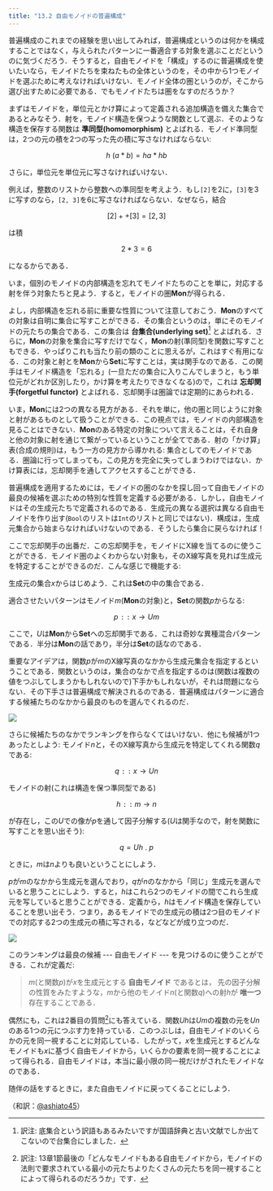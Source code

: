 ```yaml
---
title: "13.2 自由モノイドの普遍構成"
---
```




普遍構成のこれまでの経験を思い出してみれば，普遍構成というのは何かを構成することではなく，与えられたパターンに一番適合する対象を選ぶことだというのに気づくだろう．そうすると，自由モノイドを「構成」するのに普遍構成を使いたいなら，モノイドたちを束ねたもの全体というのを，その中から1つモノイドを選ぶために考えなければいけない．モノイド全体の圏というのが，そこから選び出すために必要である．でもモノイドたちは圏をなすのだろうか？

まずはモノイドを，単位元とかけ算によって定義される追加構造を備えた集合であるとみなそう．射を，モノイド構造を保つような関数として選ぶ．そのような構造を保存する関数は **準同型(homomorphism)** とよばれる．モノイド準同型は，2つの元の積を2つの写った先の積に写さなければならない:

$$
h~(a * b) = h a * h b
$$

さらに，単位元を単位元に写さなければいけない．

例えば，整数のリストから整数への準同型を考えよう．もし`[2]`を2に，`[3]`を3に写すのなら，`[2, 3]`を6に写さなければならない．なぜなら，結合

$$
[2] ++ [3] = [2, 3]
$$

は積

$$
2 * 3 = 6
$$

になるからである．

いま，個別のモノイドの内部構造を忘れてモノイドたちのことを単に，対応する射を伴う対象たちと見よう．すると，モノイドの圏$\mathbf{Mon}$が得られる．

よし，内部構造を忘れる前に重要な性質について注意しておこう．$\mathbf{Mon}$のすべての対象は自明に集合に写すことができる．その集合というのは，単にそのモノイドの元たちの集合である．この集合は **台集合(underlying set)**[^1] とよばれる．さらに，$\mathbf{Mon}$の対象を集合に写すだけでなく，$\mathbf{Mon}$の射(準同型)を関数に写すこともできる．やっぱりこれも当たり前の類のことに思えるが，これはすぐ有用になる．この対象と射とを$\mathbf{Mon}$から$\mathbf{Set}$に写すことは，実は関手なのである．この関手はモノイド構造を「忘れる」(一旦ただの集合に入りこんでしまうと，もう単位元がどれか区別したり，かけ算を考えたりできなくなる)ので，これは **忘却関手(forgetful functor)** とよばれる．忘却関手は圏論では定期的にあらわれる．

いま，$\mathbf{Mon}$には2つの異なる見方がある．それを単に，他の圏と同じように対象と射があるものとして扱うことができる．この視点では，モノイドの内部構造を見ることはできない．$\mathbf{Mon}$のある特定の対象について言えることは，それ自身と他の対象に射を通じて繋がっているということが全てである．射の「かけ算」表(合成の規則)は，もう一方の見方から導かれる: 集合としてのモノイドである．圏論に行ってしまっても，この見方を完全に失ってしまうわけではない．かけ算表には，忘却関手を通してアクセスすることができる．


普遍構成を適用するためには，モノイドの圏のなかを探し回って自由モノイドの最良の候補を選ぶための特別な性質を定義する必要がある．しかし，自由モノイドはその生成元たちで定義されるのである．生成元の異なる選択は異なる自由モノイドを作り出す(`Bool`のリストは`Int`のリストと同じではない)．構成は，生成元集合から始まらなければいけないのである．そうしたら集合に戻らなければ！


ここで忘却関手の出番だ．この忘却関手を，モノイドにX線を当てるのに使うことができる．モノイド圏のよくわからない対象も，そのX線写真を見れば生成元を特定することができるのだ．こんな感じで機能する:

生成元の集合$x$からはじめよう．これは$\mathbf{Set}$の中の集合である．

適合させたいパターンはモノイド$m$($\mathbf{Mon}$の対象)と，$\mathbf{Set}$の関数$p$からなる:

$$
p \mathtt{::}\   x \to U m
$$

ここで，$U$は$\mathbf{Mon}$から$\mathbf{Set}$への忘却関手である．これは奇妙な異種混合パターンである．半分は$\mathbf{Mon}$の話であり，半分は$\mathbf{Set}$の話なのである．

重要なアイデアは，関数$p$が$m$のX線写真のなかから生成元集合を指定するということである．関数というのは，集合のなかで点を指定するのは(関数は複数の値をつぶしてしまうかもしれないので)下手かもしれないが，それは問題にならない．その下手さは普遍構成で解決されるのである．普遍構成はパターンに適合する候補たちのなかから最良のものを選んでくれるのだ．

![](https://storage.googleapis.com/zenn-user-upload/phmgfj5gqsr8gl9jwryuvgv8kxcp)

さらに候補たちのなかでランキングを作らなくてはいけない．他にも候補が1つあったとしよう: モノイド$n$と，そのX線写真から生成元を特定してくれる関数$q$である:

$$
q \mathtt{::}\   x \to U n
$$

モノイドの射(これは構造を保つ準同型である)

$$
h \mathtt{::}\   m \to n
$$

が存在し，この$U$での像が$p$を通して因子分解する($U$は関手なので，射を関数に写すことを思い出そう):

$$
q = U h~.~p
$$

ときに，$m$は$n$よりも良いということにしよう．

$p$が$m$のなかから生成元を選んでおり，$q$が$n$のなかから「同じ」生成元を選んでいると思うことにしよう．すると，$h$はこれら2つのモノイドの間でこれら生成元を写していると思うことができる．定義から，$h$はモノイド構造を保存していることを思い出そう．つまり，あるモノイドでの生成元の積は2つ目のモノイドでの対応する2つの生成元の積に写される，などなどが成り立つのだ．

![](https://storage.googleapis.com/zenn-user-upload/offknse9k865oqjjrz5b771sxbfa)

このランキングは最良の候補 --- 自由モノイド --- を見つけるのに使うことができる．これが定義だ:

> $m$(と関数$p$)が$x$を生成元とする **自由モノイド** であるとは， 先の因子分解の性質をみたすような，$m$から他のモノイド$n$(と関数$q$)への射$h$が **唯一つ** 存在することである．

偶然にも，これは2番目の質問[^2]にも答えている．関数$U h$は$U m$の複数の元を$U n$のある1つの元につぶす力を持っている．このつぶしは，自由モノイドのいくらかの元を同一視することに対応している．したがって，$x$を生成元とするどんなモノイドも$x$に基づく自由モノイドから，いくらかの要素を同一視することによって得られる．自由モノイドは，本当に最小限の同一視だけがされたモノイドなのである．

随伴の話をするときに，また自由モノイドに戻ってくることにしよう．


[^1]: 訳注: 底集合という訳語もあるみたいですが国語辞典と古い文献でしか出てこないので台集合にしました．
[^2]: 訳注: 13章1節最後の「どんなモノイドもある自由モノイドから，モノイドの法則で要求されている最小の元たちよりたくさんの元たちを同一視することによって得られるのだろうか」です．

（和訳：[@ashiato45](https://twitter.com/ashiato45)）
